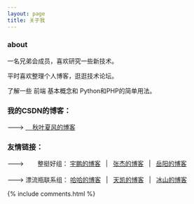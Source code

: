 ```yaml
---
layout: page
title: 关于我 
---
```



<h3>about</h3>

一名兄弟会成员，喜欢研究一些新技术。
<p>
平时喜欢整理个人博客，逛逛技术论坛。

<p>
了解一些 前端 基本概念和 Python和PHP的简单用法。
<p>

<h3>我的CSDN的博客：</h3>
---> <a href="https://blog.csdn.net/qq_40223983" align="center">&nbsp;&nbsp;&nbsp;&nbsp;秋叶夏风的博客</a>

<h3>友情链接：</h3>  
---> &nbsp;&nbsp;&nbsp;&nbsp;&nbsp;&nbsp;
整挺好组：
<a href="https://zhengyupengzz.github.io/">宇鹏的博客</a> &nbsp;&nbsp;|&nbsp;&nbsp;
<a href="https://awa-JieSang.github.io/">张杰的博客</a> &nbsp;&nbsp;|&nbsp;&nbsp;
<a href="https://1978413822.github.io/">岳阳的博客</a><br>
<br>
---> 漂流瓶联系组：
<a href="https://caoyang7.github.io/">哈哈的博客</a> &nbsp;&nbsp;|&nbsp;&nbsp;
<a href="https://ttk1907.github.io/">天凯的博客</a> &nbsp;&nbsp;|&nbsp;&nbsp;
<a href="https://nineberg.github.io/">冰山的博客</a>


{% include comments.html %}

